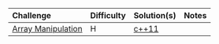 
| Challenge    | Difficulty | Solution(s) | Notes | 
| :-------- | :------- | :------- | :------- |
| [Array Manipulation](https://www.hackerrank.com/challenges/crush/) | H   | [c++11](array_manipulation.cpp) | |
